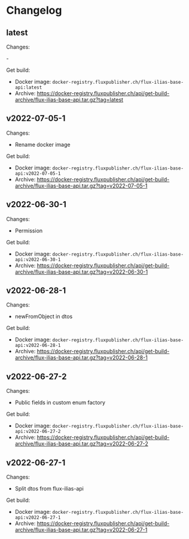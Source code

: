 # Changelog

## latest

Changes:

\-

Get build:

- Docker image: `docker-registry.fluxpublisher.ch/flux-ilias-base-api:latest`
- Archive: https://docker-registry.fluxpublisher.ch/api/get-build-archive/flux-ilias-base-api.tar.gz?tag=latest

## v2022-07-05-1

Changes:

- Rename docker image

Get build:

- Docker image: `docker-registry.fluxpublisher.ch/flux-ilias-base-api:v2022-07-05-1`
- Archive: https://docker-registry.fluxpublisher.ch/api/get-build-archive/flux-ilias-base-api.tar.gz?tag=v2022-07-05-1

## v2022-06-30-1

Changes:

- Permission

Get build:

- Docker image: `docker-registry.fluxpublisher.ch/flux-ilias-base-api:v2022-06-30-1`
- Archive: https://docker-registry.fluxpublisher.ch/api/get-build-archive/flux-ilias-base-api.tar.gz?tag=v2022-06-30-1

## v2022-06-28-1

Changes:

- newFromObject in dtos

Get build:

- Docker image: `docker-registry.fluxpublisher.ch/flux-ilias-base-api:v2022-06-28-1`
- Archive: https://docker-registry.fluxpublisher.ch/api/get-build-archive/flux-ilias-base-api.tar.gz?tag=v2022-06-28-1

## v2022-06-27-2

Changes:

- Public fields in custom enum factory

Get build:

- Docker image: `docker-registry.fluxpublisher.ch/flux-ilias-base-api:v2022-06-27-2`
- Archive: https://docker-registry.fluxpublisher.ch/api/get-build-archive/flux-ilias-base-api.tar.gz?tag=v2022-06-27-2

## v2022-06-27-1

Changes:

- Split dtos from flux-ilias-api

Get build:

- Docker image: `docker-registry.fluxpublisher.ch/flux-ilias-base-api:v2022-06-27-1`
- Archive: https://docker-registry.fluxpublisher.ch/api/get-build-archive/flux-ilias-base-api.tar.gz?tag=v2022-06-27-1
